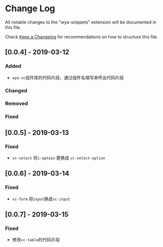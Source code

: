 # Change Log

All notable changes to the "wya-snippets" extension will be documented in this file.

Check [Keep a Changelog](http://keepachangelog.com/) for recommendations on how to structure this file.

## [0.0.4] - 2019-03-12
### Added
- `wya-vc`组件库的代码片段，通过组件名缩写来呼出代码片段

### Changed

### Removed

### Fixed


## [0.0.5] - 2019-03-13
### Fixed
- `vc-select` 将`i-optoin` 更换成 `vc-select-option`

## [0.0.6] - 2019-03-14
### Fixed
- `vc-form` 将`input`换成`vc-input`

## [0.0.7] - 2019-03-15
### Fixed
- 修改`vc-table`的代码片段